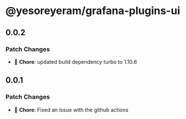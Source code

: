 # @yesoreyeram/grafana-plugins-ui

## 0.0.2

### Patch Changes

- 🐛 **Chore**: updated build dependency turbo to 1.10.6

## 0.0.1

### Patch Changes

- 🐛 **Chore**: Fixed an issue with the github actions
